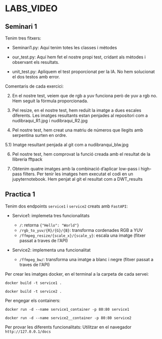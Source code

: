 # LABS_VIDEO

## Seminari 1

Tenim tres fitxers:

- Seminari1.py: Aquí tenim totes les classes i mètodes

- our_test.py: Aquí hem fet el nostre propi test, cridant als mètodes i observant els resultats.

- unit_test.py: Apliquem el test proporcionat per la IA. No hem solucionat el dos testos amb error. 

Comentaris de cada exercici:

2) En el nostre test, veiem que de rgb a yuv funciona però de yuv a rgb no. Hem seguit la fórmula proporcionada.

3) Pel resize, en el nostre test,  hem reduït la imatge a dues escales diferents. Les imatges resultants estan penjades al repositori com a nudibraqui_R1.jpg i nudibraqui_R2.jpg

4) Pel nostre test, hem creat una matriu de números que llegits amb serpentina surten en ordre.

5.1) Imatge resultant penjada al git com a nudibranqui_blw.jpg

6) Pel nostre test, hem comprovat la funció creada amb el resultat de la llibreria fftpack

7) Obtenim quatre imatges amb la combinació d’aplicar low-pass i high-pass filters. Per tenir les imatges hem executat el codi en un jupyternotebook. Hem penjat al git el resultat com a DWT_results

## Practica 1
Tenim dos endpoints `service1` i `service2` creats amb `FastAPI`:
- Service1: implemeta tres funcionalitats
  - `/`: retorna `{"Hello": "World"}`
  - `/rgb_to_yuv/{R}/{G}/{B}`: transforma cordenades RGB a YUV
  - `/ffmpeg_resize/{scale_x}/{scale_y}`: escala una imatge (fitxer passat a traves de l'API)
 
- Service2: implementa una funcionalitat
  - `/ffmpeg_bw/`: transforma una imatge a blanc i negre (fitxer passat a traves de l'API)
 
Per crear les imatges docker, en el terminal a la carpeta de cada servei:

```
docker build -t service1 .
```

```
docker build -t service2 .
```

Per engegar els containers:

```
docker run -d --name service1_container -p 80:80 service1
```

```
docker run -d --name service2__container -p 80:80 service2
```
Per provar les diferents funcionalitats:
Utilitzar en el navegador `http://127.0.0.1/docs`
